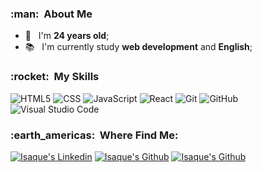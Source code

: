 <h3> :man: &nbsp;About Me </h3>

- 🧑 &nbsp; I'm **24 years old**;
- 📚 &nbsp; I'm currently study **web development** and **English**;

<h3> :rocket: &nbsp;My Skills </h3>

  ![HTML5](https://img.shields.io/badge/-HTML5-333333?style=flat&logo=HTML5)
  ![CSS](https://img.shields.io/badge/-CSS-333333?style=flat&logo=CSS3&logoColor=1572B6)
  ![JavaScript](https://img.shields.io/badge/-JavaScript-333333?style=flat&logo=javascript)
  ![React](https://img.shields.io/badge/-React-333333?style=flat&logo=react)
  ![Git](https://img.shields.io/badge/-Git-333333?style=flat&logo=git)
  ![GitHub](https://img.shields.io/badge/-GitHub-333333?style=flat&logo=github)
  ![Visual Studio Code](https://img.shields.io/badge/-Visual%20Studio%20Code-333333?style=flat&logo=visual-studio-code&logoColor=007ACC)

<h3> :earth_americas: &nbsp;Where Find Me: </h3> 

[![Isaque's Linkedin](https://img.shields.io/badge/-isaqueback-blue?style=flat-square&logo=Linkedin&logoColor=white&link=https://www.linkedin.com/in/isaqueback/)](https://www.linkedin.com/in/isaqueback/)
[![Isaque's Github](https://img.shields.io/badge/-isa.quecosta00@email.com-006bed?style=flat-square&logo=Gmail&logoColor=white&link=mailto:isa.quecosta00@gmail.com)](mailto:isa.quecosta00@gmail.com)
[![Isaque's Github]( https://img.shields.io/github/followers/isaqueback?label=follow&style=social)](https://github.com/isaqueback)
